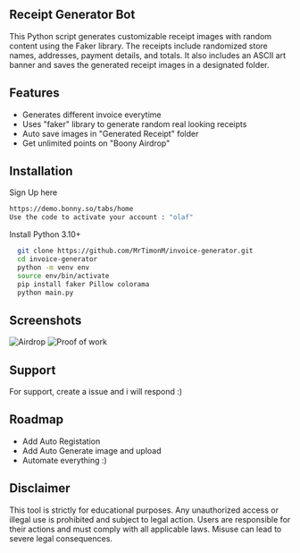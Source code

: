 
## Receipt Generator Bot
This Python script generates customizable receipt images with random content using the Faker library. The receipts include randomized store names, addresses, payment details, and totals. It also includes an ASCII art banner and saves the generated receipt images in a designated folder.




## Features

- Generates different invoice everytime 
- Uses "faker" library to generate random real looking receipts
- Auto save images in "Generated Receipt" folder
- Get unlimited points on "Boony Airdrop" 








## Installation
Sign Up here
```bash
https://demo.bonny.so/tabs/home
Use the code to activate your account : "olaf"
```

Install Python 3.10+

```bash
  git clone https://github.com/MrTimonM/invoice-generator.git
  cd invoice-generator
  python -m venv env
  source env/bin/activate
  pip install faker Pillow colorama
  python main.py
```

## Screenshots

![Airdrop](https://i.ibb.co.com/0KL6jv3/image.jpg)
![Proof of work](https://i.ibb.co.com/WF80hyZ/tranx.png)



## Support

For support, create a issue and i will respond :)


## Roadmap

- Add Auto Registation 
- Add Auto Generate image and upload 
- Automate everything :)


## Disclaimer

This tool is strictly for educational purposes. Any unauthorized access or illegal use is prohibited and subject to legal action. Users are responsible for their actions and must comply with all applicable laws. Misuse can lead to severe legal consequences.


